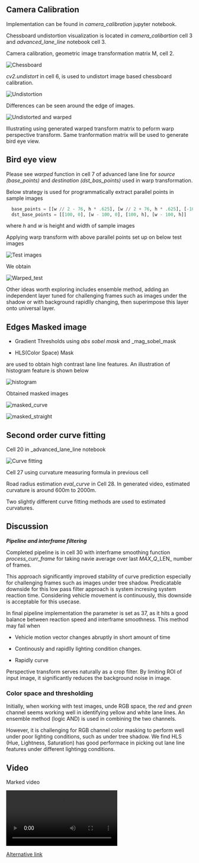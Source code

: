 [image1]: ./output_images/undistort.png "Undistorted"
[image2]: ./output_images/chessboard.png "Chessboard"
[image3]: ./output_images/chessboard_warped.png "Chessboard Warped"
[image4]: ./output_images/original.png "Original"
[image5]: ./output_images/test_warped.png "test_warped"
[image6]: ./output_images/hist.png "histogram"
[image7]: ./output_images/masked_curve.png "masked_curve"
[image8]: ./output_images/masked_straight.png "masked_straight"
[image9]: ./output_images/curve_fitting_fill.png "Curve fitting"

[video1]: ./videos/output.mp4 "Video"


## Camera Calibration

Implementation can be found in _camera_calibration_ jupyter notebook. 

Chessboard undistortion visualization is located in _camera_calibartion_ cell 3 and _advanced_lane_line_ notebook cell 3. 

Camera calibration, geometric image transformation matrix M, cell 2.

![Chessboard][image2]

_cv2.undistort_ in cell 6, is used to undistort image based chessboard calibration. 

![Undistortion][image1]

Differences can be seen around the edge of images. 

![Undistorted and warped][image3]

Illustrating using generated warped transform matrix to peform warp perspective transform. Same tranformation matrix will be used to generate bird eye view.

## Bird eye view

Please see _warped_ function in cell 7 of advanced lane line for _source (base\_points)_ and _destination (dst\_bas\_points)_ used in warp transformation.

Below strategy is used for programmatically extract parallel points in sample images

```python
  base_points = [[w // 2 - 76, h * .625], [w // 2 + 76, h * .625], [-100, h], [w + 100, h]]
  dst_base_points = [[100, 0], [w - 100, 0], [100, h], [w - 100, h]]
```

where _h_ and _w_ is height and width of sample images


Applying warp transform with above parallel points set up on below test images

![Test images][image4]

We obtain

![Warped_test][image5]


Other ideas worth exploring includes ensemble method, adding an independent layer tuned for challenging frames such as images under the shadow or with background rapidlly changing, then superimpose
this layer onto universal layer.

## Edges Masked image  

 * Gradient Thresholds using _abs sobel mask_ and _mag_sobel_mask

 * HLS(Color Space) Mask 

 are used to obtain high contrast lane line features. An illustration of histogram feature is shown below 

![histogram][image6]

 Obtained masked images

![masked_curve][image7]

![masked_straight][image8]

## Second order curve fitting

Cell 20 in _advanced\_lane\_line  notebook

![Curve fitting][image9]

Cell 27 using curvature measuring formula in previous cell

Road radius estimation _eval\_curve_ in Cell 28. In generated video, estimated curvature is around 600m to 2000m. 

Two slightly different curve fitting methods are used to estimated curvatures.


## Discussion

***Pipeline and interframe filtering***

Completed pipeline is in cell 30 with interframe smoothing function _process\_curr\_frame_ for taking navie average over last _MAX\_Q_\_LEN_ number of frames.

This approach significantly improved stability of curve prediction especially for challenging frames such as images under tree shadow. Predicatable downside for this low pass filter 
approach is system incresing system reaction time. Considering vehicle movement is continuously, this downside is acceptable for this usecase.

In final pipeline implementation the parameter is set as 37, as it hits a good balance between reaction speed and interframe smoothness. This method may fail when
  
  * Vehicle motion vector changes abruptly in short amount of time 
  
  * Continously and rapidlly  lighting condition changes.  

  * Rapidly curve


Perspective transform serves naturally as a crop filter. By limiting ROI of input image, it significantly reduces the background noise in image.

### Color space and thresholding

Initially, when working with test images, unde RGB space, the _red_ and _green_ channel seems working well in identifying yellow and white lane lines. An ensemble method (logic AND) is used
in combining the two channels.

However, it is challenging for RGB channel color masking to perform well under poor lighting conditions, such as under tree shadow. We find HLS (Hue, Lightness, Saturation) has good performace in picking out
lane line features under different lightingg conditions.

## Video

Marked video

![Output video][video1]

[Alternative link](https://youtu.be/j5_vjIFL-UQ)
